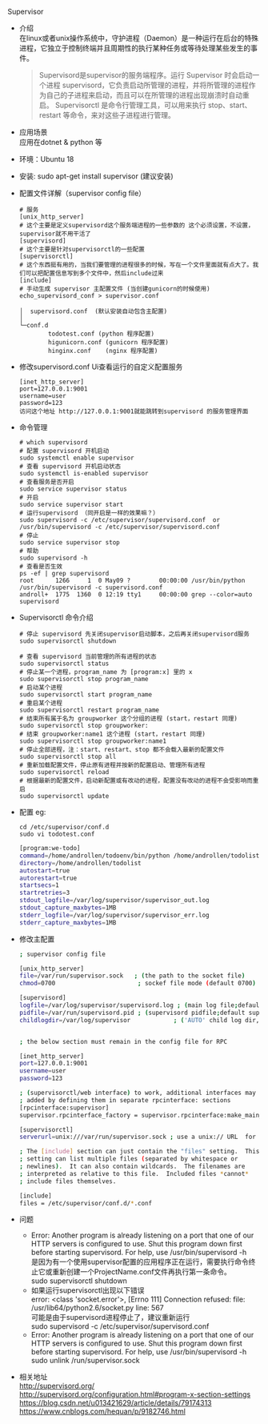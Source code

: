 Supervisor
* 介绍  
    在linux或者unix操作系统中，守护进程（Daemon）是一种运行在后台的特殊进程，它独立于控制终端并且周期性的执行某种任务或等待处理某些发生的事件。  
    > Supervisord是supervisor的服务端程序。运行 Supervisor 时会启动一个进程 supervisord，它负责启动所管理的进程，并将所管理的进程作为自己的子进程来启动，而且可以在所管理的进程出现崩溃时自动重启。
    > Supervisorctl 是命令行管理工具，可以用来执行 stop、start、restart 等命令，来对这些子进程进行管理。
* 应用场景   
    应用在dotnet & python 等

* 环境：Ubuntu 18 

* 安装: sudo apt-get install supervisor (建议安装)

* 配置文件详解（supervisor config file）
    ```
    # 服务
    [unix_http_server]  
    # 这个主要是定义supervisord这个服务端进程的一些参数的 这个必须设置，不设置，supervisor就不用干活了
    [supervisord]          
    # 这个主要是针对supervisorctl的一些配置
    [supervisorctl]   
    # 这个东西挺有用的，当我们要管理的进程很多的时候，写在一个文件里面就有点大了。我们可以把配置信息写到多个文件中，然后include过来
    [include]  
    # 手动生成 supervisor 主配置文件 (当创建gunicorn的时候使用)  
    echo_supervisord_conf > supervisor.conf      
    ```
    
    ```
    │  supervisord.conf  (默认安装自动包含主配置)
    │
    └─conf.d
            todotest.conf (python 程序配置)
            higunicorn.conf (gunicorn 程序配置)
            hinginx.conf    (nginx 程序配置)
    ```
    


* 修改supervisord.conf Ui查看运行的自定义配置服务 
	```
	[inet_http_server]
	port=127.0.0.1:9001
	username=user
	password=123
	访问这个地址 http://127.0.0.1:9001就能跳转到supervisord 的服务管理界面
	```


* 命令管理
    ```
    # which supervisord
    # 配置 supervisord 开机启动
    sudo systemctl enable supervisor
    # 查看 supervisord 开机启动状态
    sudo systemctl is-enabled supervisor
    # 查看服务是否开启 
    sudo service supervisor status
    # 开启 
    sudo service supervisor start
    # 运行supervisord （同开启是一样的效果嘛？）
    sudo supervisord -c /etc/supervisor/supervisord.conf  or /usr/bin/supervisord -c /etc/supervisor/supervisord.conf
    # 停止 
    sudo service supervisor stop
    # 帮助
    sudo supervisord -h
    # 查看是否生效
    ps -ef | grep supervisord
    root      1266     1  0 May09 ?        00:00:00 /usr/bin/python /usr/bin/supervisord -c supervisord.conf
    androll+  1775  1360  0 12:19 tty1     00:00:00 grep --color=auto supervisord
    ```

* Supervisorctl 命令介绍
    ```
    # 停止 supervisord 先关闭supervisor启动脚本，之后再关闭supervisord服务
    sudo supervisorctl shutdown 
    
    # 查看 supervisord 当前管理的所有进程的状态
    sudo supervisorctl status 
    # 停止某一个进程，program_name 为 [program:x] 里的 x
    sudo supervisorctl stop program_name
    # 启动某个进程
    sudo supervisorctl start program_name
    # 重启某个进程
    sudo supervisorctl restart program_name
    # 结束所有属于名为 groupworker 这个分组的进程 (start，restart 同理)
    sudo supervisorctl stop groupworker:
    # 结束 groupworker:name1 这个进程 (start，restart 同理)
    sudo supervisorctl stop groupworker:name1
    # 停止全部进程，注：start、restart、stop 都不会载入最新的配置文件 
    sudo supervisorctl stop all
    # 重新加载配置文件，停止原有进程并按新的配置启动、管理所有进程 
    sudo supervisorctl reload
    # 根据最新的配置文件，启动新配置或有改动的进程，配置没有改动的进程不会受影响而重启
    sudo supervisorctl update
    ```


* 配置
  eg:  
    ```
    cd /etc/supervisor/conf.d
    sudo vi todotest.conf
    ```

    ``` bash
    [program:we-todo]
    command=/home/androllen/todoenv/bin/python /home/androllen/todolist/run.py
    directory=/home/androllen/todolist              
    autostart=true                                  			
    autorestart=true                                		
    startsecs=1                                     							
    startretries=3                                  			                   				
    stdout_logfile=/var/log/supervisor/supervisor_out.log			
    stdout_capture_maxbytes=1MB                     				
    stderr_logfile=/var/log/supervisor/supervisor_err.log			
    stderr_capture_maxbytes=1MB  
    ```

- 修改主配置
    ``` bash
    ; supervisor config file

    [unix_http_server]
    file=/var/run/supervisor.sock   ; (the path to the socket file)
    chmod=0700                       ; sockef file mode (default 0700)

    [supervisord]
    logfile=/var/log/supervisor/supervisord.log ; (main log file;default $CWD/supervisord.log)
    pidfile=/var/run/supervisord.pid ; (supervisord pidfile;default supervisord.pid)
    childlogdir=/var/log/supervisor            ; ('AUTO' child log dir, default $TEMP)


    ; the below section must remain in the config file for RPC

    [inet_http_server]
    port=127.0.0.1:9001
    username=user
    password=123

    ; (supervisorctl/web interface) to work, additional interfaces may be
    ; added by defining them in separate rpcinterface: sections
    [rpcinterface:supervisor]
    supervisor.rpcinterface_factory = supervisor.rpcinterface:make_main_rpcinterface

    [supervisorctl]
    serverurl=unix:///var/run/supervisor.sock ; use a unix:// URL  for a unix socket

    ; The [include] section can just contain the "files" setting.  This
    ; setting can list multiple files (separated by whitespace or
    ; newlines).  It can also contain wildcards.  The filenames are
    ; interpreted as relative to this file.  Included files *cannot*
    ; include files themselves.

    [include]
    files = /etc/supervisor/conf.d/*.conf
    ```


* 问题  
    - Error: Another program is already listening on a port that one of our HTTP servers is configured to use.  Shut this program down first before starting supervisord.  For help, use /usr/bin/supervisord -h  
        是因为有一个使用supervisor配置的应用程序正在运行，需要执行命令终止它或重新创建一个ProjectName.conf文件再执行第一条命令。  
    sudo supervisorctl shutdown  
    - 如果运行supervisorctl出现以下错误   
        error: <class 'socket.error'>, [Errno 111] Connection refused: file: /usr/lib64/python2.6/socket.py line: 567  
        可能是由于supervisord进程停止了，建议重新运行  
        sudo supervisord -c /etc/supervisor/supervisord.conf  
    - Error: Another program is already listening on a port that one of our HTTP servers is configured to use. Shut this program down first before starting supervisord.
        For help, use /usr/bin/supervisord -h  
        sudo unlink /run/supervisor.sock  
        
* 相关地址  
    http://supervisord.org/  
    http://supervisord.org/configuration.html#program-x-section-settings  
    https://blog.csdn.net/u013421629/article/details/79174313  
    <https://www.cnblogs.com/hequan/p/9182746.html>
